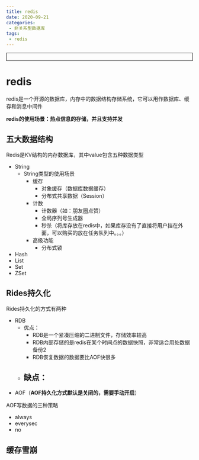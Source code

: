 ```yaml
---
title: redis
date: 2020-09-21
categories:
 - 非关系型数据库
tags:
 - redis
---
```




<div style="border:solid 1px #000;padding: 10px;">
<Icon type='phone'/>
</div>

# redis

redis是一个开源的数据库，内存中的数据结构存储系统，它可以用作数据库、缓存和消息中间件

**redis的使用场景：热点信息的存储，并且支持并发**

## 五大数据结构

Redis是KV结构的内存数据库，其中value包含五种数据类型

- String
  - String类型的使用场景
    - 缓存
      - 对象缓存（数据库数据缓存）
      - 分布式共享数据（Session）
    - 计数
      - 计数器（如：朋友圈点赞）
      - 全局序列号生成器
      - 秒杀（将库存放在redis中，如果库存没有了直接将用户挡在外面，可以购买的放在任务队列中。。。）
    - 高级功能
      - 分布式锁
- Hash
- List
- Set
- ZSet

## Rides持久化

Rides持久化的方式有两种

- RDB
  - 优点：
    - RDB是一个紧凑压缩的二进制文件，存储效率较高
    - RDB内部存储的是redis在某个时间点的数据快照，非常适合用处数据备份2
    - RDB恢复数据的数据要比AOF快很多
  - 缺点：
    - 
- AOF（**AOF持久化方式默认是关闭的，需要手动开启**）





AOF写数据的三种策略

- always
- everysec
- no



## 缓存雪崩











